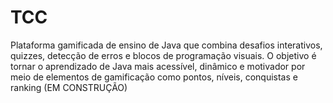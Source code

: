 # TCC
Plataforma gamificada de ensino de Java que combina desafios interativos, quizzes, detecção de erros e blocos de programação visuais. O objetivo é tornar o aprendizado de Java mais acessível, dinâmico e motivador por meio de elementos de gamificação como pontos, níveis, conquistas e ranking (EM CONSTRUÇÃO)
